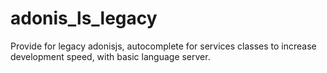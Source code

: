 # adonis_ls_legacy
Provide for legacy adonisjs, autocomplete for services classes to increase development speed, with basic language server.
